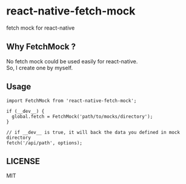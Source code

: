 # react-native-fetch-mock
fetch mock for react-native

## Why FetchMock ?
No fetch mock could be used easily for react-native.  
So, I create one by myself.

## Usage
```
import FetchMock from 'react-native-fetch-mock';

if (__dev__) {
  global.fetch = FetchMock('path/to/mocks/directory');
}

// if __dev__ is true, it will back the data you defined in mock directory
fetch('/api/path', options);
```
## LICENSE

MIT
